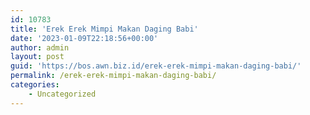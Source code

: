 ```yaml
---
id: 10783
title: 'Erek Erek Mimpi Makan Daging Babi'
date: '2023-01-09T22:18:56+00:00'
author: admin
layout: post
guid: 'https://bos.awn.biz.id/erek-erek-mimpi-makan-daging-babi/'
permalink: /erek-erek-mimpi-makan-daging-babi/
categories:
    - Uncategorized
---
```


